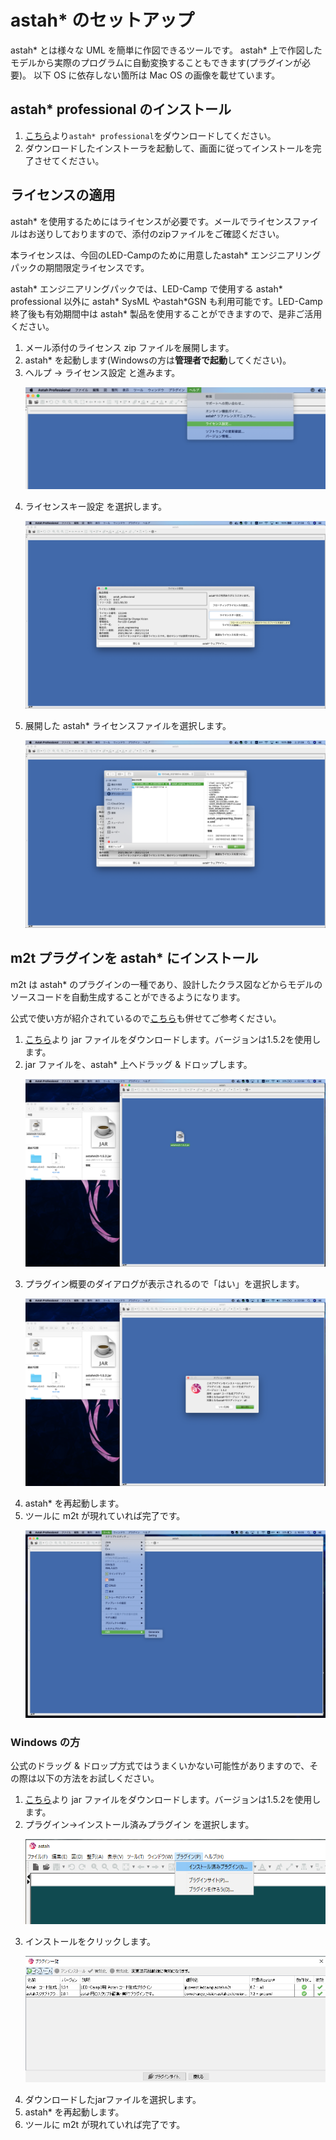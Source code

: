 # astah\* のセットアップ
astah\* とは様々な UML を簡単に作図できるツールです。
astah\* 上で作図したモデルから実際のプログラムに自動変換することもできます(プラグインが必要)。
以下 OS に依存しない箇所は Mac OS の画像を載せています。

## astah\* professional のインストール

1. <a href="https://astah.change-vision.com/ja/download.html#professional" target="_blank" rel="noopener noreferrer">こちら</a>より`astah* professional`をダウンロードしてください。
2. ダウンロードしたインストーラを起動して、画面に従ってインストールを完了させてください。

## ライセンスの適用
astah\* を使用するためにはライセンスが必要です。メールでライセンスファイルはお送りしておりますので、添付のzipファイルをご確認ください。

本ライセンスは、今回のLED-Campのために用意したastah\* エンジニアリングパックの期間限定ライセンスです。

astah\* エンジニアリングパックでは、LED-Camp で使用する astah\* professional 以外に astah\* SysML やastah\*GSN も利用可能です。LED-Camp 終了後も有効期間中は astah\* 製品を使用することができますので、是非ご活用ください。

1. メール添付のライセンス zip ファイルを展開します。
2. astah\* を起動します(Windowsの方は**管理者で起動**してください)。
3. ヘルプ -> ライセンス設定 と進みます。
    <p><img src="./imgs/config_license.png"/></p>
4. ライセンスキー設定 を選択します。
    <p><img src="./imgs/license_key.png"/></p>
5. 展開した astah\* ライセンスファイルを選択します。
    <p><img src="./imgs/choose_license.png"/></p>

## m2t プラグインを astah\* にインストール
m2t は astah\* のプラグインの一種であり、設計したクラス図などからモデルのソースコードを自動生成することができるようになります。

公式で使い方が紹介されているので<a href="https://astah.change-vision.com/ja/feature/astahm2t.md-plugin.html" target="_blank" rel="noopener noreferrer">こちら</a>も併せてご参考ください。

1. <a href="https://github.com/s-hosoai/astahm2t/releases/tag/v1.5.2" target="_blank" rel="noopener noreferrer">こちら</a>より jar ファイルをダウンロードします。バージョンは1.5.2を使用します。
2. jar ファイルを、astah\* 上へドラッグ & ドロップします。
    <p><img src="./imgs/drag_jar.png"/></p>
3. プラグイン概要のダイアログが表示されるので「はい」を選択します。
    <p><img src="./imgs/drop_jar.png"/></p>
4. astah\* を再起動します。
5. ツールに m2t が現れていれば完了です。
    <p><img src="./imgs/m2t_installed.png"/></p>

### Windows の方
公式のドラッグ & ドロップ方式ではうまくいかない可能性がありますので、その際は以下の方法をお試しください。

1. <a href="https://github.com/s-hosoai/astahm2t/releases/tag/v1.5.2" target="_blank" rel="noopener noreferrer">こちら</a>より jar ファイルをダウンロードします。バージョンは1.5.2を使用します。
2. プラグイン->インストール済みプラグイン を選択します。
    <p><img src="./imgs/plugin.png"/></p>
3. インストールをクリックします。
    <p><img src="./imgs/install_plugin.png"/></p>
4. ダウンロードしたjarファイルを選択します。
5. astah\* を再起動します。
6. ツールに m2t が現れていれば完了です。
